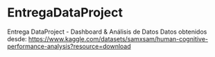 # EntregaDataProject
Entrega DataProject - Dashboard &amp; Análisis de Datos
Datos obtenidos desde: https://www.kaggle.com/datasets/samxsam/human-cognitive-performance-analysis?resource=download
